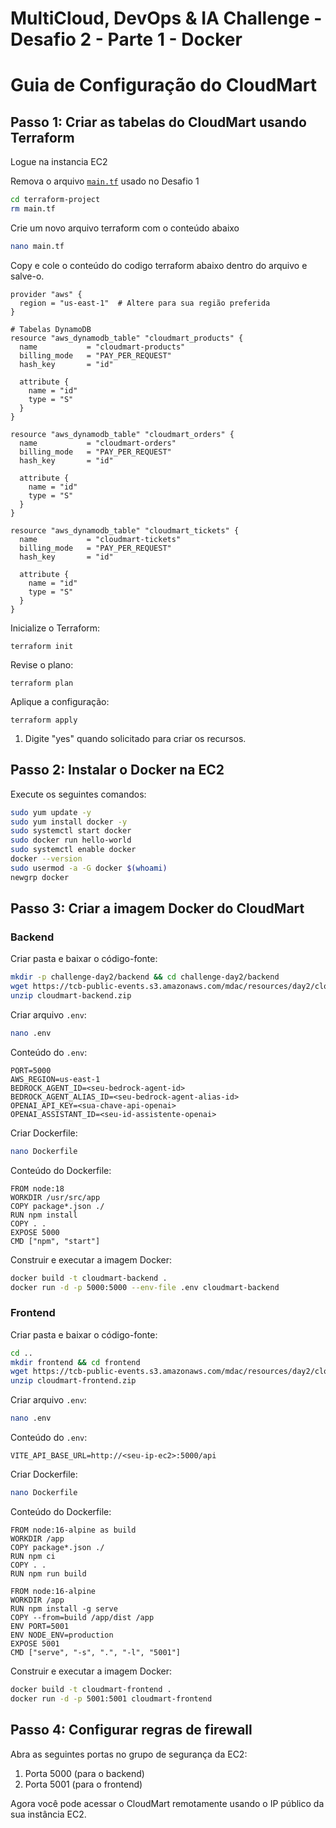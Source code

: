 # MultiCloud, DevOps & IA Challenge - Desafio 2 - Parte 1 - Docker

# Guia de Configuração do CloudMart

## Passo 1: Criar as tabelas do CloudMart usando Terraform

Logue na instancia EC2

Remova o arquivo [`main.tf`](http://main.tf) usado no Desafio 1

```bash
cd terraform-project
rm main.tf
```

Crie um novo arquivo terraform com o conteúdo abaixo

```bash
nano main.tf
```

Copy e cole o conteúdo do codigo terraform abaixo dentro do arquivo e salve-o.

```
provider "aws" {
  region = "us-east-1"  # Altere para sua região preferida
}

# Tabelas DynamoDB
resource "aws_dynamodb_table" "cloudmart_products" {
  name           = "cloudmart-products"
  billing_mode   = "PAY_PER_REQUEST"
  hash_key       = "id"

  attribute {
    name = "id"
    type = "S"
  }
}

resource "aws_dynamodb_table" "cloudmart_orders" {
  name           = "cloudmart-orders"
  billing_mode   = "PAY_PER_REQUEST"
  hash_key       = "id"

  attribute {
    name = "id"
    type = "S"
  }
}

resource "aws_dynamodb_table" "cloudmart_tickets" {
  name           = "cloudmart-tickets"
  billing_mode   = "PAY_PER_REQUEST"
  hash_key       = "id"

  attribute {
    name = "id"
    type = "S"
  }
}

```

Inicialize o Terraform:

```
terraform init

```

Revise o plano:

```
terraform plan

```

Aplique a configuração:

```
terraform apply

```

1. Digite "yes" quando solicitado para criar os recursos.

## Passo 2: Instalar o Docker na EC2

Execute os seguintes comandos:

```bash
sudo yum update -y
sudo yum install docker -y
sudo systemctl start docker
sudo docker run hello-world
sudo systemctl enable docker
docker --version
sudo usermod -a -G docker $(whoami)
newgrp docker

```

## Passo 3: Criar a imagem Docker do CloudMart

### Backend

Criar pasta e baixar o código-fonte:

```bash
mkdir -p challenge-day2/backend && cd challenge-day2/backend
wget https://tcb-public-events.s3.amazonaws.com/mdac/resources/day2/cloudmart-backend.zip
unzip cloudmart-backend.zip

```

Criar arquivo `.env`:

```bash
nano .env

```

Conteúdo do `.env`:

```
PORT=5000
AWS_REGION=us-east-1
BEDROCK_AGENT_ID=<seu-bedrock-agent-id>
BEDROCK_AGENT_ALIAS_ID=<seu-bedrock-agent-alias-id>
OPENAI_API_KEY=<sua-chave-api-openai>
OPENAI_ASSISTANT_ID=<seu-id-assistente-openai>

```

Criar Dockerfile:

```bash
nano Dockerfile

```

Conteúdo do Dockerfile:

```
FROM node:18
WORKDIR /usr/src/app
COPY package*.json ./
RUN npm install
COPY . .
EXPOSE 5000
CMD ["npm", "start"]

```

Construir e executar a imagem Docker:

```bash
docker build -t cloudmart-backend .
docker run -d -p 5000:5000 --env-file .env cloudmart-backend

```

### Frontend

Criar pasta e baixar o código-fonte:

```bash
cd ..
mkdir frontend && cd frontend
wget https://tcb-public-events.s3.amazonaws.com/mdac/resources/day2/cloudmart-frontend.zip
unzip cloudmart-frontend.zip

```

Criar arquivo `.env`:

```bash
nano .env

```

Conteúdo do `.env`:

```
VITE_API_BASE_URL=http://<seu-ip-ec2>:5000/api

```

Criar Dockerfile:

```bash
nano Dockerfile

```

Conteúdo do Dockerfile:

```
FROM node:16-alpine as build
WORKDIR /app
COPY package*.json ./
RUN npm ci
COPY . .
RUN npm run build

FROM node:16-alpine
WORKDIR /app
RUN npm install -g serve
COPY --from=build /app/dist /app
ENV PORT=5001
ENV NODE_ENV=production
EXPOSE 5001
CMD ["serve", "-s", ".", "-l", "5001"]

```

Construir e executar a imagem Docker:

```bash
docker build -t cloudmart-frontend .
docker run -d -p 5001:5001 cloudmart-frontend

```

## Passo 4: Configurar regras de firewall

Abra as seguintes portas no grupo de segurança da EC2:

1. Porta 5000 (para o backend)
2. Porta 5001 (para o frontend)

Agora você pode acessar o CloudMart remotamente usando o IP público da sua instância EC2.